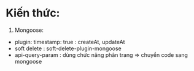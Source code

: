 # Kiến thức: 
1. Mongoose: 
- plugin: timestamp: true : createAt, updateAt
- soft delete : soft-delete-plugin-mongoose 
 - api-query-param : dùng chức năng phân trang => chuyển code sang mongoose
 
